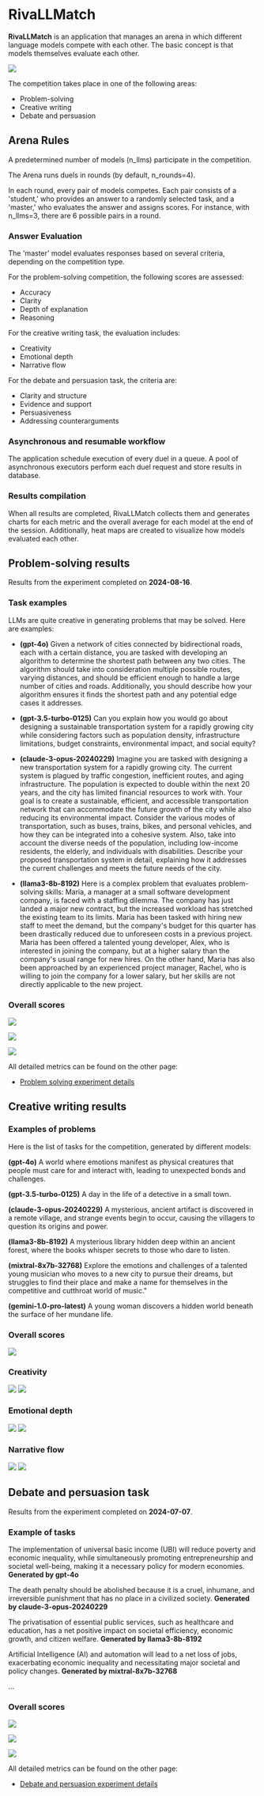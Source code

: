 # RivaLLMatch

**RivaLLMatch** is an application that manages an arena in which different language models compete with each other. The basic concept is that models themselves evaluate each other.

![](./images/rivallmatch-header.png)

The competition takes place in one of the following areas:

* Problem-solving
* Creative writing
* Debate and persuasion

## Arena Rules

A predetermined number of models (n_llms) participate in the competition.

The Arena runs duels in rounds (by default, n_rounds=4).

In each round, every pair of models competes. Each pair consists of a 'student,' who provides an answer to a randomly selected task, and a 'master,' who evaluates the answer and assigns scores. For instance, with n_llms=3, there are 6 possible pairs in a round.

### Answer Evaluation

The 'master' model evaluates responses based on several criteria, depending on the competition type.

For the problem-solving competition, the following scores are assessed:
* Accuracy
* Clarity
* Depth of explanation
* Reasoning

For the creative writing task, the evaluation includes:
* Creativity
* Emotional depth
* Narrative flow

For the debate and persuasion task, the criteria are:
* Clarity and structure
* Evidence and support
* Persuasiveness
* Addressing counterarguments

### Asynchronous and resumable workflow

The application schedule execution of every duel in a queue. A pool of asynchronous executors perform each duel request
and store results in database. 

### Results compilation

When all results are completed, RivaLLMatch collects them and generates charts for each metric 
and the overall average for each model at the end of the session. 
Additionally, heat maps are created to visualize how models evaluated each other.

## Problem-solving results

Results from the experiment completed on **2024-08-16**.

### Task examples

LLMs are quite creative in generating problems that may be solved. Here are examples:

* **(gpt-4o)** Given a network of cities connected by bidirectional roads, each with a certain distance, you are tasked with developing
an algorithm to determine the shortest path between any two cities. The algorithm should take into consideration
multiple possible routes, varying distances, and should be efficient enough to handle a large number of cities and
roads. Additionally, you should describe how your algorithm ensures it finds the shortest path and any potential edge
cases it addresses.

* **(gpt-3.5-turbo-0125)** Can you explain how you would go about designing a sustainable transportation system for a rapidly growing city while
considering factors such as population density, infrastructure limitations, budget constraints, environmental impact,
and social equity?

* **(claude-3-opus-20240229)** Imagine you are tasked with designing a new transportation system for a rapidly growing city. The current system is
plagued by traffic congestion, inefficient routes, and aging infrastructure. The population is expected to double within
the next 20 years, and the city has limited financial resources to work with. Your goal is to create a sustainable,
efficient, and accessible transportation network that can accommodate the future growth of the city while also reducing
its environmental impact. Consider the various modes of transportation, such as buses, trains, bikes, and personal
vehicles, and how they can be integrated into a cohesive system. Also, take into account the diverse needs of the
population, including low-income residents, the elderly, and individuals with disabilities. Describe your proposed
transportation system in detail, explaining how it addresses the current challenges and meets the future needs of the
city.

* **(llama3-8b-8192)** Here is a complex problem that evaluates problem-solving skills:  Maria, a manager at a small software development
company, is faced with a staffing dilemma. The company has just landed a major new contract, but the increased workload
has stretched the existing team to its limits. Maria has been tasked with hiring new staff to meet the demand, but the
company's budget for this quarter has been drastically reduced due to unforeseen costs in a previous project. Maria has
been offered a talented young developer, Alex, who is interested in joining the company, but at a higher salary than the
company's usual range for new hires. On the other hand, Maria has also been approached by an experienced project
manager, Rachel, who is willing to join the company for a lower salary, but her skills are not directly applicable to
the new project.

### Overall scores

![](./results/20240817_problem_solving/problem_solving_average_student.png)

![](./results/20240817_problem_solving/problem_solving_average_master.png)

![](./results/20240817_problem_solving/problem_solving_average_heatmap.png)

All detailed metrics can be found on the other page:
* [Problem solving experiment details](./results/20240817_problem_solving/problem_solving_details.md)


## Creative writing results

### Examples of problems

Here is the list of tasks for the competition, generated by different models:

**(gpt-4o)** A world where emotions manifest as physical creatures that people must care for and interact with, leading to unexpected
bonds and challenges.

**(gpt-3.5-turbo-0125)** A day in the life of a detective in a small town.

**(claude-3-opus-20240229)** A mysterious, ancient artifact is discovered in a remote village, and strange events begin to occur, causing the
villagers to question its origins and power.

**(llama3-8b-8192)** A mysterious library hidden deep within an ancient forest, where the books whisper secrets to those who dare to listen.

**(mixtral-8x7b-32768)** Explore the emotions and challenges of a talented young musician who moves to a new city to pursue their dreams, but
struggles to find their place and make a name for themselves in the competitive and cutthroat world of music."

**(gemini-1.0-pro-latest)** A young woman discovers a hidden world beneath the surface of her mundane life.


### Overall scores
![](./results/creative_writing_average.png)

### Creativity
![](./results/creative_writing_creativity.png)
![](./results/creative_writing_creativity_heatmap.png)

### Emotional depth
![](./results/creative_writing_depth.png)
![](./results/creative_writing_depth_heatmap.png)

### Narrative flow
![](./results/creative_writing_flow.png)
![](./results/creative_writing_flow_heatmap.png)

## Debate and persuasion task 

Results from the experiment completed on **2024-07-07**.

### Example of tasks

The implementation of universal basic income (UBI) will reduce poverty and economic inequality, while simultaneously
promoting entrepreneurship and societal well-being, making it a necessary policy for modern economies. **Generated by gpt-4o** 

The death penalty should be abolished because it is a cruel, inhumane, and irreversible punishment that has no place in
a civilized society. **Generated by claude-3-opus-20240229**

The privatisation of essential public services, such as healthcare and education, has a net positive impact on societal
efficiency, economic growth, and citizen welfare. **Generated by llama3-8b-8192**

Artificial Intelligence (AI) and automation will lead to a net loss of jobs, exacerbating economic inequality and
necessitating major societal and policy changes. **Generated by mixtral-8x7b-32768**

...

### Overall scores

![](./results/20240707_debate/debate_persuasion_average_student.png)


![](./results/20240707_debate/debate_persuasion_average_master.png)


![](./results/20240707_debate/debate_persuasion_average_heatmap.png)


All detailed metrics can be found on the other page:
* [Debate and persuasion experiment details](./results/20240707_debate/debate_details.md)
